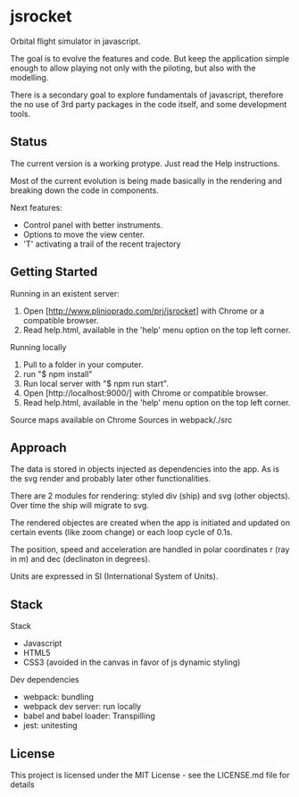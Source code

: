 # jsrocket

Orbital flight simulator in javascript.

The goal is to evolve the features and code. But keep the application simple enough to allow playing not only with the piloting, but also with the modelling.

There is a secondary goal to explore fundamentals of javascript, therefore the no use of 3rd party packages in the code itself, and some development tools.

## Status

The current version is a working protype. Just read the Help instructions.

Most of the current evolution is being made basically in the rendering and breaking down the code in components.

Next features:

* Control panel with better instruments.
* Options to move the view center.
* 'T' activating a trail of the recent trajectory

## Getting Started

Running in an existent server:

1. Open [http://www.plinioprado.com/prj/jsrocket] with Chrome or a compatible browser.
2. Read help.html, available in the 'help' menu option on the top left corner.

Running locally

1. Pull to a folder in your computer.
2. run "$ npm install"
3. Run local server with "$ npm run start".
4. Open [http://localhost:9000/] with Chrome or compatible browser.
5. Read help.html, available in the 'help' menu option on the top left corner.

Source maps available on Chrome Sources in webpack/./src

## Approach

The data is stored in objects injected as dependencies into the app. As is the svg render and probably later other functionalities.

There are 2 modules for rendering: styled div (ship) and svg (other objects). Over time the ship will migrate to svg.

The rendered objectes are created when the app is initiated and updated on certain events (like zoom change) or each loop cycle of 0.1s.

The position, speed and acceleration are handled in polar coordinates r (ray in m) and dec (declinaton in degrees).

Units are expressed in SI (International System of Units).

## Stack

Stack

* Javascript
* HTML5
* CSS3 (avoided in the canvas in favor of js dynamic styling)

Dev dependencies

* webpack: bundling
* webpack dev server: run locally
* babel and babel loader: Transpilling
* jest: unitesting

## License

This project is licensed under the MIT License - see the LICENSE.md file for details
